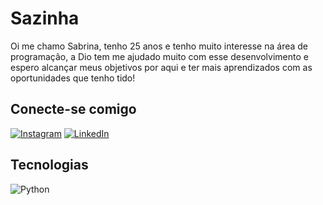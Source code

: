 # Sazinha
Oi me chamo Sabrina, tenho 25 anos e tenho muito interesse na área de programação, a Dio tem me ajudado muito com esse desenvolvimento e espero alcançar meus objetivos por aqui e ter mais aprendizados com as oportunidades que tenho tido!

## Conecte-se comigo
[![Instagram](https://img.shields.io/badge/Instagram-000?style=for-the-badge&logo=instagram)](https://www.instagram.com/sah_lima013/)
[![LinkedIn](https://img.shields.io/badge/gmail-000?style=for-the-badge&logo=gmail&logoColor=0E76A8)](https://www.linkedin.com/in/sabrinalima1354@gmail.com/)
## Tecnologias
![Python](https://img.shields.io/badge/Python-000?style=for-the-badge&logo=python)
